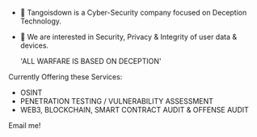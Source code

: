 - 👋 Tangoisdown
is a Cyber-Security company focused on Deception Technology. 
- 👀 We are interested in Security, Privacy & Integrity of user data & devices.



   'ALL WARFARE IS BASED ON DECEPTION'



Currently Offering these Services:
- OSINT
- PENETRATION TESTING / VULNERABILITY ASSESSMENT 
- WEB3, BLOCKCHAIN, SMART CONTRACT AUDIT & OFFENSE AUDIT
  
Email me!




<!---
TangoisdownHQ/TangoisdownHQ is a ✨ special ✨ repository because its `README.md` (this file) appears on your GitHub profile.
You can click the Preview link to take a look at your changes.
--->
